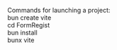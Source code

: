 Commands for launching a project:<br>
bun create vite<br>
cd FormRegist<br>
bun install<br>
bunx vite<br>
